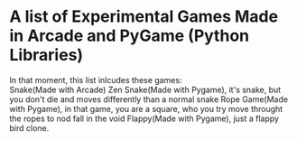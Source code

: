 # A list of Experimental Games Made in Arcade and PyGame (Python Libraries)

In that moment, this list inlcudes these games:</br>
Snake(Made with Arcade)
Zen Snake(Made with Pygame), it's snake, but you don't die and moves differently than a normal snake
Rope Game(Made with Pygame), in that game, you are a square, who you try move throught the ropes to nod fall in the void
Flappy(Made with Pygame), just a flappy bird clone.

